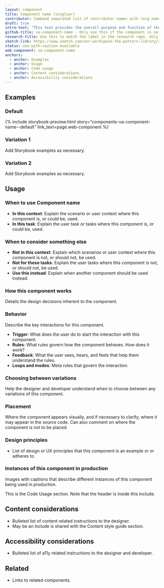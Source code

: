 ```yaml
---
layout: component
title: Component name (singluar)
contributor: Command separated list of contributor names with (org name) following, if applicable
draft: true
intro-text: "This text provides the overall purpose and function of the component."
github-title: va-component-name - Only use this if the component is not actually a web component and thus just needs a label that matches that format.
research-title: Use this to match the label in the research repo. Only use if web-component does not match the label.
sketch-link: https://www.sketch.com/our-workspace-the-pattern-library/specific-page-for-this-component
status: use-with-caution-available
web-component: va-component-name
anchors:
  - anchor: Examples
  - anchor: Usage
  - anchor: Code usage
  - anchor: Content considerations
  - anchor: Accessibility considerations
---
```


## Examples

### Default

{% include storybook-preview.html story="components-va-component-name--default" link_text=page.web-component %}


### Variation 1

Add Storybook examples as necessary.


### Variation 2

Add Storybook examples as necessary.

## Usage

### When to use Component name

* **In this context**: Explain the scenario or user context where this component is, or could be, used.
* **In this task**: Explain the user task or tasks where this component is, or could be, used.


### When to consider something else

* **Not in this context**: Explain which scenarios or user context where this component is not, or should not, be used.
* **Not for these tasks**: Explain the user tasks where this component is not, or should not, be used.
* **Use this instead**: Explain when another component should be used instead.

### How this component works

Details the design decisions inherent to the component.

### Behavior

Describe the key interactions for this component.

* **Trigger**: What does the user do to start the interaction with this component.
* **Rules**: What rules govern how the component behaves. How does it work?
* **Feedback**: What the user sees, hears, and feels that help them understand the rules.
* **Loops and modes**: Meta rules that govern the interaction.

### Choosing between variations

Help the designer and developer understand when to choose between any variations of this component.

### Placement

Where the component appears visually, and if necessary to clarify, where it may appear in the source code. Can also comment on where the component is not to be placed.

### Design principles

* List of design or UX principles that this component is an example or or adheres to.

### Instances of this component in production

Images with captions that describe different instances of this component being used in production.

<!-- include component-example.html alt="Explain what is in the image." file="/images/components/component-name/filename.png" caption="Describe what this example image is depicting." --> 


This is the Code Usage section. Note that the header is inside this include.

<!-- include component-docs.html component_name=page.web-component  -->

## Content considerations

* Bulleted list of content related instructions to the designer.
* May be an include is shared with the Content style guide section.

## Accessibility considerations

* Bulleted list of a11y related instructions to the designer and developer.

## Related

* Links to related components.